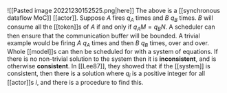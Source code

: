 ![[Pasted image 20221230152525.png|here]]
The above is a [[synchronous dataflow MoC]] [[actor]]. Suppose $A$ fires $q_A$ times and $B$ $q_B$ times. $B$ will consume all the [[token]]s of $A$ if and only if $q_AM = q_BN$. A scheduler can then ensure that the communication buffer will be bounded. A trivial example would be firing $A$ $q_A$ times and then $B$ $q_B$ times, over and over. Whole [[model]]s can then be scheduled for with a system of equations. If there is no non-trivial solution to the system then it is **inconsistent**, and is otherwise **consistent**. In [[Lee87]], they showed that if the [[system]] is consistent, then there is a solution where $q_i$ is a positive integer for all [[actor]]s $i$, and there is a procedure to find this.